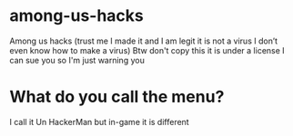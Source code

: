 # among-us-hacks
Among us hacks (trust me I made it and I am legit it is not a virus I don’t even know how to make a virus)
Btw don't copy this it is under a license I can sue you so I'm just warning you

# What do you call the menu?

I call it Un HackerMan but in-game it is different
